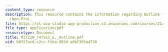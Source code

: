 ```yaml
---
content_type: resource
description: This resource contains the information regarding Outline for Framing
  (Non-Pro).
file: https://ol-ocw-studio-app-production.s3.amazonaws.com/courses/21w-747-rhetoric-spring-2015/b0f27acdc2ccfcbad83da8bf383a4738_MIT21W_747S15_E._Outline.pdf
file_type: application/pdf
resourcetype: Document
title: MIT21W_747S15_E._Outline.pdf
uid: b0f27acd-c2cc-fcba-d83d-a8bf383a4738
---
```

